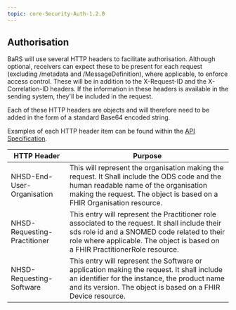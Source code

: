 ```yaml
---
topic: core-Security-Auth-1.2.0
---
```


## Authorisation

BaRS will use several HTTP headers to facilitate authorisation. Although optional, receivers can expect these to be present for each request (excluding /metadata and /MessageDefinition), where applicable, to enforce access control. These will be in addition to the X-Request-ID and the X-Correlation-ID headers. If the information in these headers is available in the sending system, they'll be included in the request.

Each of these HTTP headers are objects and will therefore need to be added in the form of a standard Base64 encoded string.

Examples of each HTTP header item can be found within the [API Specification](https://digital.nhs.uk/developer/api-catalogue/booking-and-referral-fhir).

| HTTP Header                  | Purpose                                                                                                                                                                                                                  |
|------------------------------|--------------------------------------------------------------------------------------------------------------------------------------------------------------------------------------------------------------------------|
| NHSD-End-User-Organisation   | This will represent the organisation making the request. It Shall include the ODS code and the human readable name of the organisation making the request. The object is based on a FHIR Organisation resource.          |                                                                                                                             |
| NHSD-Requesting-Practitioner | This entry will represent the Practitioner role associated to the request. It shall include their sds role id and a SNOMED code related to their role where applicable.  The object is based on a FHIR PractitionerRole resource. |
| NHSD-Requesting-Software     | This entry will represent the Software or application making the request. It shall include an identifier for the instance, the product name and its version. The object is based on a FHIR Device resource.              |